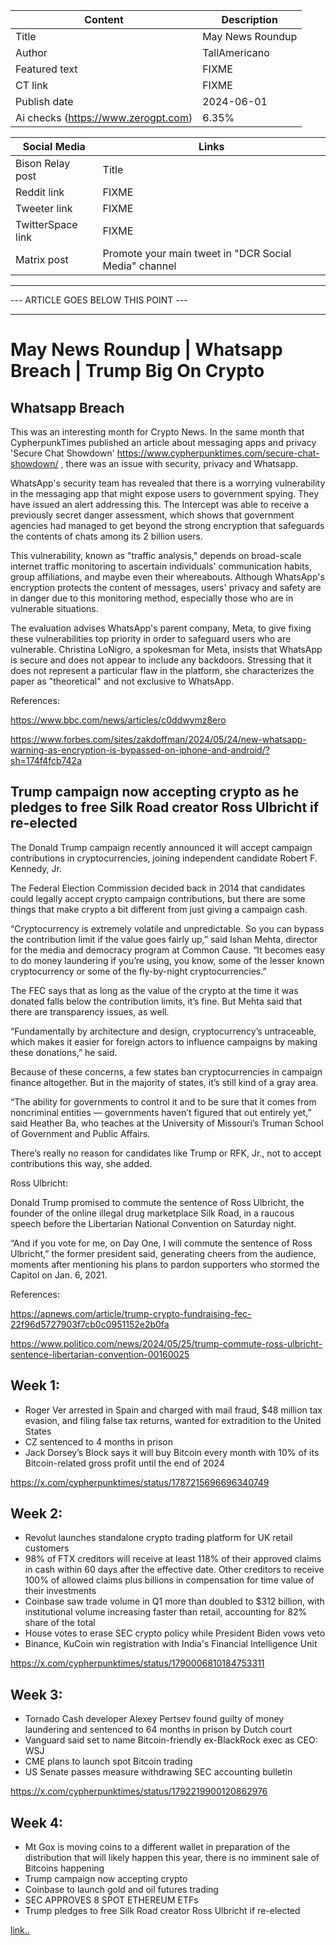 | Content | Description |
|---|---|
| Title               | May News Roundup | Whatsapp Breach | Trump Big On Crypto |
| Author              | TallAmericano |
| Featured text       | FIXME |
| CT link             | FIXME |
| Publish date        | 2024-06-01 |
| Ai checks (https://www.zerogpt.com) | 6.35% |

| Social Media | Links |
|---|---|
| Bison Relay post    | Title |
| Reddit link         | FIXME |
| Tweeter link        | FIXME |
| TwitterSpace link   | FIXME |
| Matrix post         | Promote your main tweet in "DCR Social Media" channel |


---
--- ARTICLE GOES BELOW THIS POINT ---

---

# May News Roundup | Whatsapp Breach | Trump Big On Crypto

## Whatsapp Breach

This was an interesting month for Crypto News. In the same month that CypherpunkTimes published an article about messaging apps and privacy 'Secure Chat Showdown' https://www.cypherpunktimes.com/secure-chat-showdown/ , there was an issue with security, privacy and Whatsapp.

WhatsApp's security team has revealed that there is a worrying vulnerability in the messaging app that might expose users to government spying. They have issued an alert addressing this. The Intercept was able to receive a previously secret danger assessment, which shows that government agencies had managed to get beyond the strong encryption that safeguards the contents of chats among its 2 billion users.

This vulnerability, known as "traffic analysis," depends on broad-scale internet traffic monitoring to ascertain individuals' communication habits, group affiliations, and maybe even their whereabouts. Although WhatsApp's encryption protects the content of messages, users' privacy and safety are in danger due to this monitoring method, especially those who are in vulnerable situations.

The evaluation advises WhatsApp's parent company, Meta, to give fixing these vulnerabilities top priority in order to safeguard users who are vulnerable. Christina LoNigro, a spokesman for Meta, insists that WhatsApp is secure and does not appear to include any backdoors. Stressing that it does not represent a particular flaw in the platform, she characterizes the paper as "theoretical" and not exclusive to WhatsApp.

References:

https://www.bbc.com/news/articles/c0ddwymz8ero

https://www.forbes.com/sites/zakdoffman/2024/05/24/new-whatsapp-warning-as-encryption-is-bypassed-on-iphone-and-android/?sh=174f4fcb742a

## Trump campaign now accepting crypto as he pledges to free Silk Road creator Ross Ulbricht if re-elected

The Donald Trump campaign recently announced it will accept campaign contributions in cryptocurrencies, joining independent candidate Robert F. Kennedy, Jr.

The Federal Election Commission decided back in 2014 that candidates could legally accept crypto campaign contributions, but there are some things that make crypto a bit different from just giving a campaign cash.

“Cryptocurrency is extremely volatile and unpredictable. So you can bypass the contribution limit if the value goes fairly up,” said Ishan Mehta, director for the media and democracy program at Common Cause. “It becomes easy to do money laundering if you’re using, you know, some of the lesser known cryptocurrency or some of the fly-by-night cryptocurrencies.”

The FEC says that as long as the value of the crypto at the time it was donated falls below the contribution limits, it’s fine. But Mehta said that there are transparency issues, as well.

“Fundamentally by architecture and design, cryptocurrency’s untraceable, which makes it easier for foreign actors to influence campaigns by making these donations,” he said.

Because of these concerns, a few states ban cryptocurrencies in campaign finance altogether. But in the majority of states, it’s still kind of a gray area.

“The ability for governments to control it and to be sure that it comes from noncriminal entities — governments haven’t figured that out entirely yet,” said Heather Ba, who teaches at the University of Missouri’s Truman School of Government and Public Affairs.

There’s really no reason for candidates like Trump or RFK, Jr., not to accept contributions this way, she added.

Ross Ulbricht:

Donald Trump promised to commute the sentence of Ross Ulbricht, the founder of the online illegal drug marketplace Silk Road, in a raucous speech before the Libertarian National Convention on Saturday night.

“And if you vote for me, on Day One, I will commute the sentence of Ross Ulbricht,” the former president said, generating cheers from the audience, moments after mentioning his plans to pardon supporters who stormed the Capitol on Jan. 6, 2021.

References:

https://apnews.com/article/trump-crypto-fundraising-fec-22f96d5727903f7cb0c0951152e2b0fa

https://www.politico.com/news/2024/05/25/trump-commute-ross-ulbricht-sentence-libertarian-convention-00160025

## Week 1:

- Roger Ver arrested in Spain and charged with mail fraud, $48 million tax evasion, and filing false tax returns, wanted for extradition to the United States
- CZ sentenced to 4 months in prison
- Jack Dorsey’s Block says it will buy Bitcoin every month with 10% of its Bitcoin-related gross profit until the end of 2024

https://x.com/cypherpunktimes/status/1787215696696340749

## Week 2:

- Revolut launches standalone crypto trading platform for UK retail customers
- 98% of FTX creditors will receive at least 118% of their approved claims in cash within 60 days after the effective date. Other creditors to receive 100% of allowed claims plus billions in compensation for time value of their investments
- Coinbase saw trade volume in Q1 more than doubled to $312 billion, with institutional volume increasing faster than retail, accounting for 82% share of the total
- House votes to erase SEC crypto policy while President Biden vows veto
- Binance, KuCoin win registration with India's Financial Intelligence Unit

https://x.com/cypherpunktimes/status/1790006810184753311

## Week 3:

- Tornado Cash developer Alexey Pertsev found guilty of money laundering and sentenced to 64 months in prison by Dutch court
- Vanguard said set to name Bitcoin-friendly ex-BlackRock exec as CEO: WSJ
- CME plans to launch spot Bitcoin trading
- US Senate passes measure withdrawing SEC accounting bulletin

https://x.com/cypherpunktimes/status/1792219900120862976

## Week 4:

- Mt Gox is moving coins to a different wallet in preparation of the distribution that will likely happen this year, there is no imminent sale of Bitcoins happening
- Trump campaign now accepting crypto
- Coinbase to launch gold and oil futures trading
- SEC APPROVES 8 SPOT ETHEREUM ETFs
- Trump pledges to free Silk Road creator Ross Ulbricht if re-elected

[link..](https://x.com/cypherpunktimes/status/1795774176495866130)
